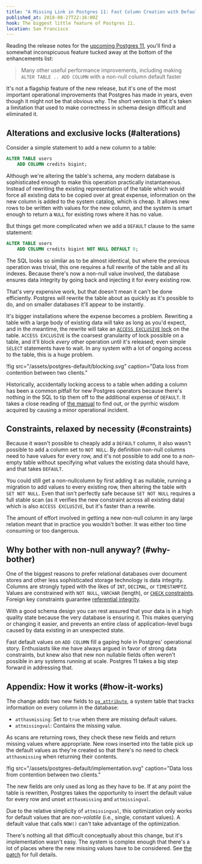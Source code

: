 ```yaml
---
title: "A Missing Link in Postgres 11: Fast Column Creation with Defaults"
published_at: 2018-08-27T22:16:00Z
hook: The biggest little feature of Postgres 11.
location: San Francisco
---
```


Reading the release notes for the [upcoming Postgres
11][notes], you'll find a somewhat inconspicuous feature
tucked away at the bottom of the enhancements list:

> Many other useful performance improvements, including
> making `ALTER TABLE .. ADD COLUMN` with a non-null column
> default faster

It's not a flagship feature of the new release, but it's
one of the most important operational improvements that
Postgres has made in years, even though it might not be
that obvious why. The short version is that it's taken a
limitation that used to make correctness in schema design
difficult and eliminated it.

## Alterations and exclusive locks (#alterations)

Consider a simple statement to add a new column to a table:

``` sql
ALTER TABLE users
    ADD COLUMN credits bigint;
```

Although we're altering the table's schema, any modern
database is sophisticated enough to make this operation
practically instantaneous. Instead of rewriting the
existing representation of the table which would force all
existing data to be copied over at great expense,
information on the new column is added to the system
catalog, which is cheap. It allows new rows to be written
with values for the new column, and the system is smart
enough to return a `NULL` for existing rows where it has no
value.

But things get more complicated when we add a `DEFAULT`
clause to the same statement:

``` sql
ALTER TABLE users
    ADD COLUMN credits bigint NOT NULL DEFAULT 0;
```

The SQL looks so similar as to be almost identical, but
where the previous operation was trivial, this one requires
a full rewrite of the table and all its indexes. Because
there's now a non-null value involved, the database ensures
data integrity by going back and injecting it for every
existing row.

That's very expensive work, but that doesn't mean
it can't be done efficiently. Postgres will rewrite the
table about as quickly as it's possible to do, and on
smaller databases it'll appear to be instantly.

It's bigger installations where the expense becomes a
problem. Rewriting a table with a large body of existing
data will take as long as you'd expect, and in the
meantime, the rewrite will take an [`ACCESS EXCLUSIVE`
lock][locking] on the table. `ACCESS EXCLUSIVE` is the
coarsest granularity of lock possible on a table, and it'll
block _every_ other operation until it's released; even
simple `SELECT` statements have to wait. In any system with
a lot of ongoing access to the table, this is a huge
problem.

!fig src="/assets/postgres-default/blocking.svg" caption="Data loss from contention between two clients."

Historically, accidentally locking access to a table when
adding a column has been a common pitfall for new Postgres
operators because there's nothing in the SQL to tip them
off to the additional expense of `DEFAULT`. It takes a
close reading of [the manual][altertable] to find out, or
the pyrrhic wisdom acquired by causing a minor operational
incident.

## Constraints, relaxed by necessity (#constraints)

Because it wasn't possible to cheaply add a `DEFAULT`
column, it also wasn't possible to add a column set to `NOT
NULL`. By definition non-null columns need to have values
for every row, and it's not possible to add one to a
non-empty table without specifying what values the existing
data should have, and that takes `DEFAULT`.

You could still get a non-nullcolumn by first adding it as
nullable, running a migration to add values to every
existing row, then altering the table with `SET NOT NULL`.
Even that isn't perfectly safe because `SET NOT NULL`
requires a full stable scan (as it verifies the new
constraint across all existing data) which is also `ACCESS
EXCLUSIVE`, but it's faster than a rewrite.

The amount of effort involved in getting a new non-null
column in any large relation meant that in practice you
wouldn't bother. It was either too time consuming or too
dangerous.

## Why bother with non-null anyway? (#why-bother)

One of the biggest reasons to prefer relational databases over
document stores and other less sophisticated storage
technology is data integrity. Columns are strongly typed
with the likes of `INT`, `DECIMAL`, or `TIMESTAMPTZ`.
Values are constrained with `NOT NULL`, `VARCHAR` (length),
or [`CHECK` constraints][check]. Foreign key constraints
guarantee [referential integrity][referential].

With a good schema design you can rest assured that your
data is in a high quality state because the very database
is ensuring it. This makes querying or changing it easier,
and prevents an entire class of application-level bugs
caused by data existing in an unexpected state.

Fast default values on `ADD COLUMN` fill a gaping hole in
Postgres' operational story. Enthusiasts like me have
always argued in favor of strong data constraints, but knew
also that new non nullable fields often weren't possible in
any systems running at scale. Postgres 11 takes a big step
forward in addressing that.

## Appendix: How it works (#how-it-works)

The change adds two new fields to
[`pg_attribute`][pgattribute], a system table that tracks
information on every column in the database:

* `atthasmissing`: Set to `true` when there are missing
  default values.
* `attmissingval`: Contains the missing value.

As scans are returning rows, they check these new fields
and return missing values where appropriate. New rows
inserted into the table pick up the default values as
they're created so that there's no need to check
`atthasmissing` when returning their contents.

!fig src="/assets/postgres-default/implementation.svg" caption="Data loss from contention between two clients."

The new fields are only used as long as they have to be. If
at any point the table is rewritten, Postgres takes the
opportunity to insert the default value for every row and
unset `atthasmissing` and `attmissingval`.

Due to the relative simplicity of `attmissingval`, this
optimization only works for default values that are
_non-volatile_ (i.e., single, constant values). A default
value that calls `NOW()` can't take advantage of the
optimization.

There's nothing all that difficult conceptually about this
change, but it's implementation wasn't easy. The system is
complex enough that there's a lot of places where the new
missing values have to be considered. See [the
patch][commit] for full details.

[altertable]: https://www.postgresql.org/docs/10/static/sql-altertable.html
[check]: https://www.postgresql.org/docs/current/static/ddl-constraints.html#DDL-CONSTRAINTS-CHECK-CONSTRAINTS
[commit]: https://github.com/postgres/postgres/commit/16828d5c0273b4fe5f10f42588005f16b415b2d8
[locking]: https://www.postgresql.org/docs/current/static/explicit-locking.html
[notes]: https://www.postgresql.org/docs/11/static/release-11.html
[pgattribute]: https://www.postgresql.org/docs/current/static/catalog-pg-attribute.html
[referential]: https://en.wikipedia.org/wiki/Referential_integrity
